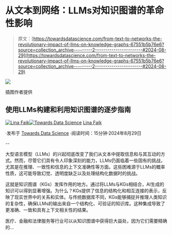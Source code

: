 # 从文本到网络：LLMs对知识图谱的革命性影响

> 原文：[https://towardsdatascience.com/from-text-to-networks-the-revolutionary-impact-of-llms-on-knowledge-graphs-67551b5b76e6?source=collection_archive---------2-----------------------#2024-08-29](https://towardsdatascience.com/from-text-to-networks-the-revolutionary-impact-of-llms-on-knowledge-graphs-67551b5b76e6?source=collection_archive---------2-----------------------#2024-08-29)

![](../Images/6564c3fe2975420a1b22d32c5bad9168.png)

插图作者提供

## 使用LLMs构建和利用知识图谱的逐步指南

[](https://linafaik.medium.com/?source=post_page---byline--67551b5b76e6--------------------------------)[![Lina Faik](../Images/24a3aa67a2d9dc3e074ceead04ab4cc8.png)](https://linafaik.medium.com/?source=post_page---byline--67551b5b76e6--------------------------------)[](https://towardsdatascience.com/?source=post_page---byline--67551b5b76e6--------------------------------)[![Towards Data Science](../Images/a6ff2676ffcc0c7aad8aaf1d79379785.png)](https://towardsdatascience.com/?source=post_page---byline--67551b5b76e6--------------------------------) [Lina Faik](https://linafaik.medium.com/?source=post_page---byline--67551b5b76e6--------------------------------)

·发布于 [Towards Data Science](https://towardsdatascience.com/?source=post_page---byline--67551b5b76e6--------------------------------) ·阅读时间：15分钟·2024年8月29日

--

大型语言模型（LLMs）的兴起彻底改变了我们从文本中提取信息和与其互动的方式。然而，尽管它们具有令人印象深刻的能力，LLMs仍面临着一些固有的挑战，尤其是在推理、一致性和信息的上下文准确性等方面。这些困难源于LLMs的概率性质，这可能导致幻觉、透明度缺乏以及处理结构化数据时的挑战。

这就是知识图谱（KGs）发挥作用的地方。通过将LLMs与KGs相结合，AI生成的知识可以得到显著增强。为什么？KGs提供了信息的结构化和相互连接的表示，反映了现实世界中的关系和实体。与传统数据库不同，KGs能够捕捉并推理人类知识的复杂性，确保LLMs的输出来自一个结构化、可验证的知识库。这种集成导致了更准确、一致和具有上下文相关性的结果。

医疗、金融和法律服务等行业可以从知识图谱中获得巨大益处，因为它们需要精确的...
